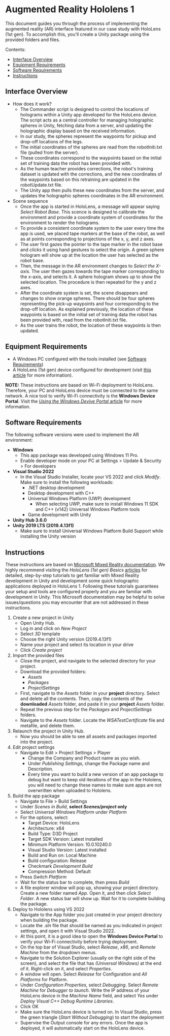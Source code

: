 # Augmented Reality Hololens 1

This document guides you through the process of implementing the augmented reality (AR) interface featured in our case study with HoloLens (1st gen). To accomplish this, you'll create a Unity package using the provided folders and files.

Contents:
- [Interface Overview](#interface-overview)
- [Equipment Requirements](#equipment-requirements)
- [Software Requirements](#software-requirements)
- [Instructions](#instructions)

## Interface Overview
- How does it work?
  - The Commander script is designed to control the locations of holograms within a Unity app developed for the HoloLens device. The script acts as a central controller for managing holographic spheres in Unity, fetching data from a server, and updating the holographic display based on the received information.
  - In our study, the spheres represent the waypoints for pickup and drop-off locations of the legs.
  - The initial coordinates of the spheres are read from the robotIniti.txt file (pulled from the server).
  - These coordinates correspond to the waypoints based on the initial set of training data the robot has been provided with.
  - As the human teacher provides corrections, the robot's training dataset is updated with the corrections, and the new coordinates of the waypoints based on this retraining are updated in the robotUpdate.txt file.
  - The Unity app then pulls these new coordinates from the server, and updates the holographic spheres coordinates in the AR environment.
- Scene sequence
  - Once the app is started in HoloLens, a message will appear saying *Select Robot Base*. This scence is designed to calibrate the environment and provide a coordinate system of coordinates for the environment to render the holograms.
  - To provide a consistent coordinate system to the user every time the app is used, we placed tape markers at the base of the robot, as well as at points corresponding to projections of the x, y, and z axes.
  - The user first gazes the pointer to the tape marker in the robot base and *clicks* it using hand gestures to select the origin. A green sphere hologram will show up at the location the user has selected as the robot base.
  - Then, the message in the AR environment changes to *Select the X-axis*. The user then gazes towards the tape marker corresponding to the x-axis, and selects it. A sphere hologram shows up to show the selected location. The procedure is then repeated for the y and z axes.
  - After the coordinate system is set, the scene disappears and changes to show orange spheres. There should be four spheres representing the pick-up waypoints and four corresponding to the drop-off location. As explained previously, the location of these waypoints is based on the initial set of training data the robot has been provided with, read from the robotIniti.txt file.
  - As the user trains the robot, the location of these waypoints is then updated. 

## Equipment Requirements
- A Windows PC configured with the tools installed (see [Software Requirements](#software-requirements))
- A HoloLens (1st gen) device configured for development (visit [this article](https://learn.microsoft.com/en-us/windows/mixed-reality/develop/advanced-concepts/using-visual-studio?tabs=hl2#enabling-developer-mode) for more information).

**NOTE:** These instructions are based on Wi-Fi deployment to HoloLens. Therefore, your PC and HoloLens device must be connected to the same network. A nice tool to verify Wi-Fi connectivity is the **Windows Device Portal**. Visit the [*Using the Windows Devive Portal* article](https://learn.microsoft.com/en-us/windows/mixed-reality/develop/advanced-concepts/using-the-windows-device-portal#connecting-over-wi-fi) for more information.


## Software Requirements
The following software versions were used to implement the AR environment:
- **Windows**
  - This app package was developed using Windows 11 Pro.
  - Enable developer mode on your PC at Settings > Update & Security > For developers
- **Visual Studio 2022**
  - In the Visual Studio Installer, locate your VS 2022 and click *Modify*. Make sure to install the following workloads:
      - .NET desktop development
      - Desktop development with C++
      - Universal Windows Platform (UWP) development
          - When selecting UWP, make sure to install Windows 11 SDK and C++ (v142) Universal Windows Platform tools
      - Game development with Unity
- **Unity Hub 3.6.0**
- **Unity 2019 LTS (2019.4.13f1)**
    - Make sure to install Universal Windows Platform Build Support while installing the Unity version



## Instructions
These instructions are based on [Microsoft Mixed Reality documentation](https://learn.microsoft.com/en-us/windows/mixed-reality/). We highly recommend visiting the *HoloLens (1st gen) Basics* [articles](https://learn.microsoft.com/en-us/windows/mixed-reality/develop/unity/tutorials/holograms-100) for detailed, step-by-step tutorials to get familiar with Mixed Reality development in Unity and development some quick holographic applications deployed in HoloLens 1. Following these tutorials guarantees your setup and tools are configured properly and you are familiar with development in Unity. This Microsoft documentation may be helpful to solve issues/questions you may encounter that are not addressed in these instructions. 

1. Create a new project in Unity
   - Open Unity Hub.
   - Log in and click on *New Project*
   - Select *3D* template
   - Choose the right Unity version (2019.4.13f1)
   - Name your project and select its location in your drive
   - Click *Create project*
2. Import the provided files
   - Close the project, and navigate to the selected directory for your project.
   - Download the provided folders:
       - *Assets*
       - *Packages*
       - *ProjectSettings*
   - First, navigate to the *Assets* folder in your **project** directory. Select and delete all the contents. Then, copy the contents of the **downloaded** *Assets* folder, and paste it in your **project** *Assets* folder.
   - Repeat the previous step for the *Packages* and *ProjectSettings* folders.
   - Navigate to the *Assets* folder. Locate the *WSATestCertificate* file and metafile, and delete them. 
3. Relaunch the project in Unity Hub.
   - Now you should be able to see all assets and packages imported into the project.
4. Edit project settings
   - Navigate to Edit > Project Settings > Player
     - Change the Company and Product name as you wish.
     - Under *Publishing Settings*, change the Package name  and Description.
     - Every time you want to build a new version of an app package to debug but want to keep old iterations of the app in the Hololens, you will need to change these names to make sure apps are not overwritten when uploaded to Hololens.
5. Build the app package
   - Navigate to File > Build Settings
   - Under *Scenes in Build*, **select *Scenes/project* only**
   - Select *Universal Windows Platform* under *Platform*
   - For the options, select:
       - Target Device: HoloLens
       - Architecture: x64
       - Build Type: D3D Project
       - Target SDK Version: Latest installed
       - Minimum Platform Version: 10.0.10240.0
       - Visual Studio Version: Latest installed
       - Build and Run on: Local Machine
       - Build configuration: Release
       - Checkmark *Development Build*
       - Compression Method: Default
   - Press *Switch Platform*
   - Wait for the status bar to complete, then press *Build*
   - A file explorer window will pop up, showing your project directory. Create a new folder named *App*. Open it, and then click *Select Folder*. A new status bar will show up. Wait for it to complete building the package. 
6. Deploy to Hololens using VS 2022
   - Navigate to the App folder you just created in your project directory when building the package.
   - Locate the *.sln* file that should be named as you indicated in project settings, and open it with Visual Studio 2022.
   - At this point, it is a good idea to open the **Windows Device Portal** to verify your Wi-Fi connectivity before trying deployment.
   - On the top bar of Visual Studio, select *Release*, *x86*, and *Remote Machine* from the dropdown menus.
   - Navigate to the Solution Explorer (usually on the right side of the screen), and select the file that has *(Universal Windows)* at the end of it. Right-click on it, and select *Properties*.
   -  A window will open. Select *Release* for Configuration and *All Platforms* for Platform.
   -  Under *Configuration Properties*, select *Debugging*. Select *Remote Machine* for *Debugger to launch*. Write the IP address of your HoloLens device in the *Machine Name* field, and select *Yes* under *Deploy Visual C++ Debug Runtime Libraries*.
   -  Click OK
   -  Make sure the HoloLens device is turned on. In Visual Studio, press the green triangle (*Start Without Debugging*) to start the deployment
   -  Supervise the Output console for any errors. Once the app is deployed, it will automatically start on the HoloLens device. 



